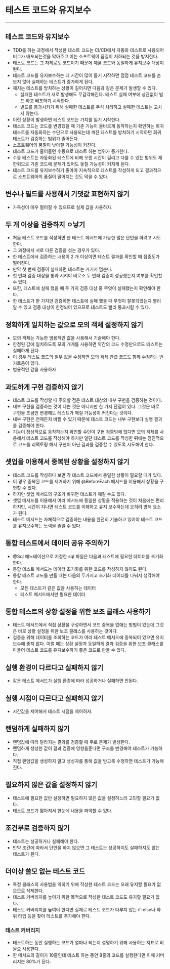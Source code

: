 # 테스트 코드와 유지보수

---

## 테스트 코드와 유지보수

* TDD를 하는 과정에서 작성한 테스트 코드는 CI/CD에서 자동화 테스트로 사용되어 버그가
  배포되는것을 막아주고 이는 소프트웨어 품질이 저하되는 것을 방지한다.
* 테스트 코드는 그 자체로도 코드이기 때문에 제품 코드와 동일하게 유지보수 대상이 된다.
* 테스트 코드를 유지보수하는 데 시간이 많이 들기 시작하면 점점 테스트 코드를 손보지 않아
  실패하는 테스트가 증가하게 된다.
* 깨지는 테스트를 방치하는 상황이 길어지면 다음과 같은 문제가 발생할 수 있다.
    * 실패한 테스트가 새로 발생해도 무감각해진다. 테스트 실패 여부에 상관없이 빌드 하고
      배포하기 시작한다.
    * 빌드를 통과시키기 위해 실패한 테스트를 주석 처리하고 실패한 테스트는 고치지 않는다.
* 이런 상황이 발생하면 테스트 코드는 가치를 잃기 시작한다.
* 테스트 코드는 코드를 변경했을 때 기존 기능이 올바르게 동작하는지 확인하는 회귀 테스트를
  자동화하는 수단으로 사용되는데 깨진 테스트를 방치하기 시작하면 회귀 테스트가 검증하는 범위가
  줄어든다.
* 소프트웨어의 품질이 낮아질 가능성이 커진다.
* 테스트 코드가 줄어들면 수동으로 테스트 하는 범위가 증가한다.
* 수동 테스트는 자동화된 테스트에 비해 오랜 시간이 걸리고 다룰 수 있는 범위도 제한되므로
  기존 코드에 문제가 있어도 놓칠 가능성이 커지게 된다.
* 테스트 코드를 유지보수하기 좋아야 지속적으로 테스트를 작성하게 되고 결과적으로 소프트웨어의
  품질이 떨어지는 것도 막을 수 있다.

## 변수나 필드를 사용해서 기댓값 표현하지 않기

* 가독성이 매우 떨어질 수 있으므로 실제 값을 사용하자.

## 두 개 이상을 검증하지 ㅇ낳기

* 처음 테스트 코드를 작성하면 한 테스트 메서드에 가능한 많은 단언을 하려고 시도한다.
* 그 과정에서 서로 다른 검증을 섞는 경우가 있다.
* 한 테스트에서 검증하는 내용이 2 개 이상이면 테스트 결과를 확인할 때 집중도가 떨어진다.
* 만약 첫 번째 검증이 실패하면 테스트는 거기서 멈춘다.
* 첫 번째 검증 대상을 통과 시켜야 비로소 두 번째 검증이 성공했는지 여부를 확인할 수 있다.
* 또한, 테스트에 실패 했을 때 두 가지 검증 대상 중 무엇이 실패했는지 확인해야 한다.
* 한 테스트가 한 가지만 검증하면 테스트에 실패 했을 때 무엇이 잘못되었는지 빨리 알 수 있고
  검증 대상이 한정되어 있으므로 테스트도 빨리 통과시킬 수 있다.

## 정확하게 일치하는 값으로 모의 객체 설정하지 않기

* 모의 객체는 가능한 범용적인 값을 사용해서 기술해야 한다.
* 한정된 값에 일치하도록 모의 개게를 사용하면 약간의 코드 수정만으로도 테스트는 실패하게 된다.
* 이 경우 테스트 코드의 일부 값을 수정하면 모의 객체 관련 코드도 함께 수정하는 번거로움이 있다.
* 범용적인 값을 사용하자

## 과도하게 구현 검증하지 않기

* 테스트 코드를 작성할 때 주의할 점은 테스트 대상의 내부 구현을 검증하는 것이다.
* 내부 구현을 검증하는 것이 나쁜 것은 아니지만 한 가지 단점이 있다. 그것은 바로 구현을
  조금만 변경해도 테스트가 깨질 가능성이 커진다는 것이다.
* 내부 구현은 언제든지 바뀔 수 있기 때문에 테스트 코드는 내부 구현보다 실행 결과를 검증해야 한다.
* 기능이 정상적으로 동작하는지 확인할 수단이 구현 검증밖에 없다면 모의 객체를 사용해서
  테스트 코드를 작성해야 하지만 일단 테스트 코드를 작성한 뒤에는 점진적으로 코드를 리팩토링 해서
  구현이 아닌 결과를 검증할 수 있도록 시도해야 한다.

## 셋업을 이용해서 중복된 상황을 설정하지 않기

* 테스트 코드를 작성하다 보면 각 테스트 코드에서 동일한 상황이 필요할 때가 있다.
* 이 경우 중복된 코드를 제거하기 위해 @BeforeEach 메서드를 이용해서 상황을 구현할 수 있다.
* 하지만 셋업 메서드의 구조가 바뀌면 테스트가 깨질 수도 있다.
* 셋업 메서드를 이용해서 여러 메서드에 동일한 상황을 적용하는 것이 처음에는 편리하지만,
  시간이 지나면 테스트 코드를 이해하고 유지 보수하는데 오히려 방해 요소가 된다.
* 테스트 메서드는 자체적으로 검증하는 내용을 완전히 기술하고 있어야 테스트 코드를 유지보수하는
  노력을 줄일 수 있다.

## 통합 테스트에서 데이터 공유 주의하기

* @Sql 애노테이션으로 지정한 sql 파일은 다음과 테스트에 필요한 데이터를 초기화한다.
* 통합 테스트 메서드는 데이터 초기화를 위한 코드를 작성하지 않아도 된다.
* 통합 테스트 코드를 만들 때는 다음의 두가지고 초기화 데이터를 나눠서 생각해야 한다.
    * 모든 테스트가 같은 값을 사용하는 데이터
    * 테스트 메서드에서만 필요한 데이터

## 통합 테스트의 상황 설정을 위한 보조 클래스 사용하기

* 테스트 메서드에서 직접 상황을 구성하면서 코드 중복을 없애는 방법이 있는데 그것은 바로
  상황 설정을 위한 보조 클래스를 사용하는 것이다.
* 검증을 위해 데이터를 조회하는 코드가 여러 테스트 메서드에 중복되어 있으면 유지보수에
  좋지 않다. 이럴 때는 상황 설정과 동일하게 결과 검증을 위한 보조 클래스를 마들어 테스트
  코드를 유지보수하기 좋은 코드로 만들 수 있다.

## 실행 환경이 다르다고 실패하지 않기

* 같은 테스트 메서드가 실행 환경에 따라 성공하거나 실패하면 안된다.

## 실행 시점이 다르다고 실패하지 않기

* 시간값을 제어해서 테스트 시점을 제어하자.

## 랜덤하게 실패하지 않기

* 랜덤값에 따라 달라지는 결과를 검증할 때 주로 문제가 발생한다.
* 랜덤하게 생성한 값이 결과 검증에 영향을준다면 구조를 변경해야 테스트가 가능하다.
* 직접 랜덤값을 생성하지 말고 생성자를 통해 값을 받고록 수정하면 테스트가 가능해진다.

## 필요하지 않은 값을 설정하지 않기

* 테스트에 필요한 값만 설정하면 필요하지 않은 값을 설정하느라 고민할 필요가 없다.
* 테스트 코드가 짧아져서 한눈에 내용을 파악할 수 있다.

## 조건부로 검증하지 않기

* 테스트는 성공하거나 실패해야 한다.
* 만약 조건에 따라서 단언을 하지 않으면 그 테스트는 성공하지도 실패하지도 않는 테스트가 된다.

## 더이상 쓸모 없는 테스트 코드

* 특정 클래스의 사용법을 익히기 위해 작성한 테스트 코드는 오래 유지할 필요가 없으므로 삭제한다.
* 테스트 커버리지를 높이기 위한 목적으로 작성한 테스트 코드도 유지할 필요가 없다.
* 테스트 커버리지를 높여야 한다면 실제로 테스트 코드가 다루지 않는 if-else나 하위
타입 등을 찾아 테스트를 추가해야 한다.

### 테스트 커버리지
* 테스트하는 동안 실행하는 코드가 얼마나 되는지 설명하기 위해 사용하는 지표로 비율으 사용한다.
* 한 메서드의 길이가 10줄인데 테스트 하는 동안 8줄의 코드를 실행한다면 이때 커버리지는 80%가 된다.


